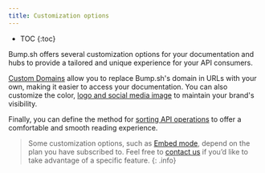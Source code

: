 ```yaml
---
title: Customization options
---
```


- TOC
{:toc}

Bump.sh offers several customization options for your documentation and hubs to provide a tailored and unique experience for your API consumers.

[Custom Domains](/help/customization-options/custom-domains/) allow you to replace Bump.sh's domain in URLs with your own, making it easier to access your documentation. You can also customize the color, [logo and social media image](/help/customization-options/color-logo-meta-images/) to maintain your brand's visibility.

Finally, you can define the method for [sorting API operations](/help/customization-options/operations-navigation/) to offer a comfortable and smooth reading experience.

> Some customization options, such as [Embed mode](/help/customization-options/embed-mode/), depend on the plan you have subscribed to. Feel free to [contact us](mailto:hello@bump.sh) if you’d like to take advantage of a specific feature.
{: .info}